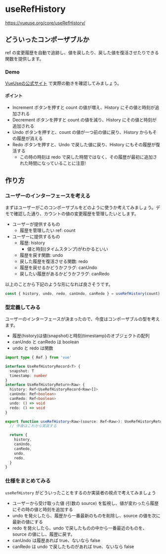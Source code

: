 # useRefHistory

<!-- WIP: 下書き -->

https://vueuse.org/core/useRefHistory/

## どういったコンポーザブルか

ref の変更履歴を自動で追跡し、値を戻したり、戻した値を復活させたりできる関数を提供します。

### Demo

[VueUseの公式サイト](https://vueuse.org/core/useRefHistory/#demo) で実際の動きを確認してみましょう。

#### ポイント
- Increment ボタンを押すと count の値が増え、History にその値と時刻が追加される
- Decrement ボタンを押すと count の値を減り、History にその値と時刻が追加される
- Undo ボタンを押すと、count の値が一つ前の値に戻り、History からもその履歴が消える
- Redo ボタンを押すと、Undo で戻した値に戻り、History にもその履歴が復活する
  - この時の時刻は redo で戻した時間ではなく、その履歴が最初に追加された時間になっていることに注意!

## 作り方

### ユーザーのインターフェースを考える

まずはユーザーがこのコンポーザブルをどのように使うか考えてみましょう。デモで確認した通り、カウントの値の変更履歴を管理したいとします。

- ユーザーが提供するもの
  - 履歴を管理したい ref: count
- ユーザーに提供するもの
  - 履歴: history
    - 値と時刻(タイムスタンプ)がわかるといい
  - 履歴を戻す関数: undo
  - 戻した履歴を復活させる関数: redo
  - 履歴を戻せるかどうかフラグ: canUndo
  - 戻したい履歴があるかどうかフラグ: canRedo

以上のことから下記のような形になれば良さそうです。

```ts
const { history, undo, redo, canUndo, canRedo } = useRefHistory(count)
```

### 型定義してみる

ユーザーのインターフェースが決まったので、今度はコンポーザブルの型を考えます。

- 履歴(history)は値(snapshot)と時刻(timestamp)のオブジェクトの配列
- canUndo と canRedo は boolean
- undo と redo は関数

```ts
import type { Ref } from 'vue'

interface UseRefHistoryRecord<T> {
  snapshot: T
  timestamp: number
}
interface UseRefHistoryReturn<Raw> {
  history: Ref<UseRefHistoryRecord<Raw>[]>
  canUndo: Ref<boolean>
  canRedo: Ref<boolean>
  undo: () => void
  redo: () => void
}

export function useRefHistory<Raw>(source: Ref<Raw>): UseRefHistoryReturn<Raw> {
  // 中身はこれから実装する

  return {
    history,
    canUndo,
    canRedo,
    undo,
    redo,
  }
}
```

### 仕様をまとめてみる

`useRefHistory` がどういったことをするのか実装者の視点で考えてみましょう

- ユーザーから受け取った値 (引数の source) を監視し、値が変わったら履歴にその時の値と時刻を追加する
- undo を発火したら、履歴から一番最新のものを削除し、source の値を次に最新の値にする
- redo を発火したら、undo で戻したものの中から一番最近のものを、source の値にし、履歴に戻す。
- canUndo は履歴あれば true、ないなら false
- canRedo は undo で戻したものがあれば true、ないなら false

